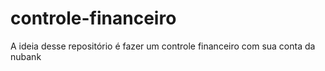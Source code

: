 # controle-financeiro
A ideia desse repositório é fazer um controle financeiro com sua conta da nubank
